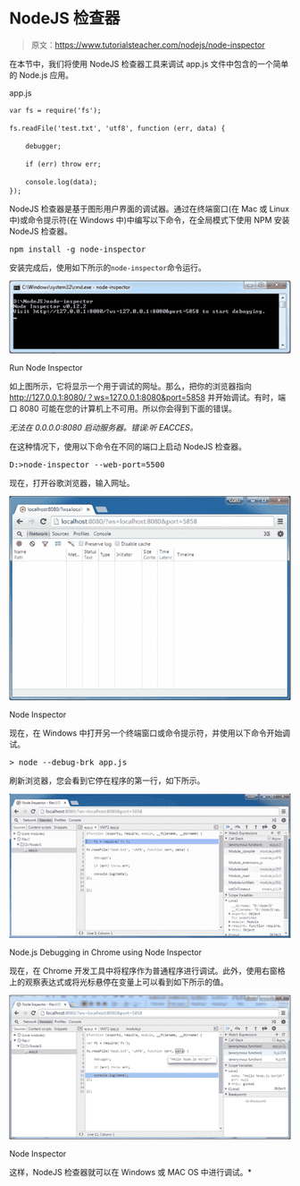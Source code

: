 # NodeJS 检查器

> 原文：<https://www.tutorialsteacher.com/nodejs/node-inspector>

在本节中，我们将使用 NodeJS 检查器工具来调试 app.js 文件中包含的一个简单的 Node.js 应用。

app.js 

```
var fs = require('fs');

fs.readFile('test.txt', 'utf8', function (err, data) {

    debugger;

    if (err) throw err;

    console.log(data);
}); 
```

NodeJS 检查器是基于图形用户界面的调试器。通过在终端窗口(在 Mac 或 Linux 中)或命令提示符(在 Windows 中)中编写以下命令，在全局模式下使用 NPM 安装 NodeJS 检查器。

<samp>npm install -g node-inspector</samp>

安装完成后，使用如下所示的`node-inspector`命令运行。

[![node inspector](img/c40c5fb5008577c37ca1431657438cc5.png)](../../Content/images/nodejs/node-inspector.png)

Run Node Inspector



如上图所示，它将显示一个用于调试的网址。那么，把你的浏览器指向 http://127.0.0.1:8080/？ws=127.0.0.1:8080&port=5858 并开始调试。有时，端口 8080 可能在您的计算机上不可用。所以你会得到下面的错误。

*无法在 0.0.0.0:8080 启动服务器。错误:听 EACCES。*

在这种情况下，使用以下命令在不同的端口上启动 NodeJS 检查器。

<samp>D:\>node-inspector --web-port=5500</samp>

现在，打开谷歌浏览器，输入网址。

[![](img/0637640210e5a87d016fb71a67e841f2.png)](../../Content/images/nodejs/node-debug-in-chrome.png)

Node Inspector



现在，在 Windows 中打开另一个终端窗口或命令提示符，并使用以下命令开始调试。

<samp>> node --debug-brk app.js</samp>

刷新浏览器，您会看到它停在程序的第一行，如下所示。

[![Node.js Debugging in Chrome using Node Inspector](img/7db89aeb10b767a796e720e019b4a52e.png)](../../Content/images/nodejs/node-debug-in-chrome2.png)

Node.js Debugging in Chrome using Node Inspector



现在，在 Chrome 开发工具中将程序作为普通程序进行调试。此外，使用右窗格上的观察表达式或将光标悬停在变量上可以看到如下所示的值。

[![](img/1661f7c46229144a6e88d439062033d9.png)](../../Content/images/nodejs/node-debug-in-chrome3.png)

Node Inspector



这样，NodeJS 检查器就可以在 Windows 或 MAC OS 中进行调试。*